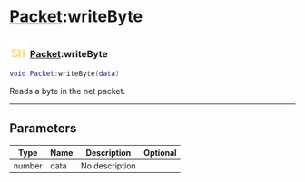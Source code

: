 # [Packet](../packet/README.md):writeByte

### <img src="../../.gitbook/assets/shared.png" width="32" height="32" /> [Packet](../packet/README.md):writeByte

```lua
void Packet:writeByte(data)
```

Reads a byte in the net packet.<br>

-----------------
## Parameters

| Type   | Name | Description | Optional |
| ------ | ---- | ----------- | -------: |
| number | data | No description |  |

